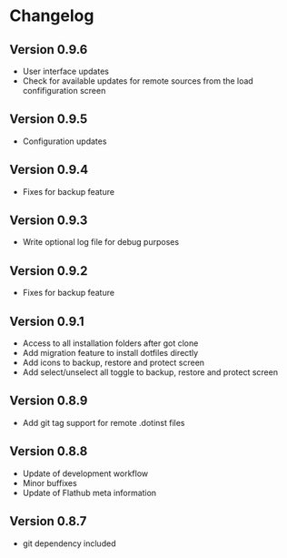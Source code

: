 # Changelog

## Version 0.9.6

- User interface updates
- Check for available updates for remote sources from the load confifiguration screen

## Version 0.9.5

- Configuration updates

## Version 0.9.4

- Fixes for backup feature

## Version 0.9.3

- Write optional log file for debug purposes

## Version 0.9.2

- Fixes for backup feature

## Version 0.9.1

- Access to all installation folders after got clone
- Add migration feature to install dotfiles directly
- Add icons to backup, restore and protect screen
- Add select/unselect all toggle to backup, restore and protect screen

## Version 0.8.9

- Add git tag support for remote .dotinst files

## Version 0.8.8

- Update of development workflow
- Minor buffixes
- Update of Flathub meta information

## Version 0.8.7

- git dependency included
